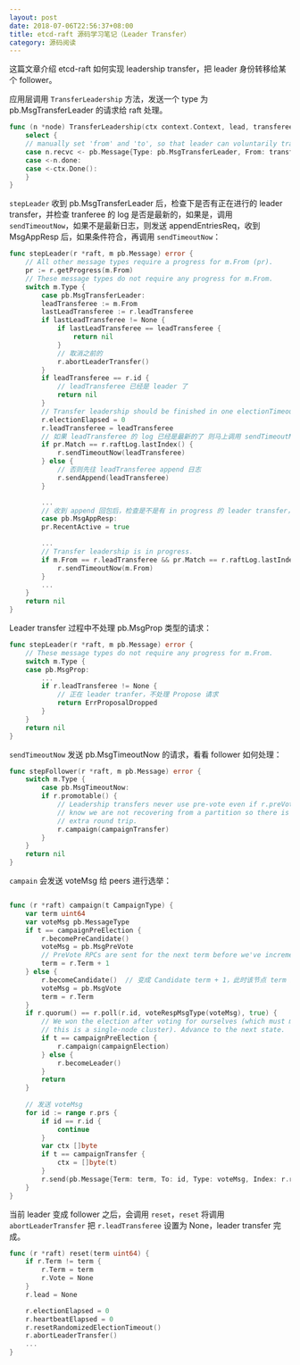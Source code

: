 ```yaml
---
layout: post
date: 2018-07-06T22:56:37+08:00
title: etcd-raft 源码学习笔记（Leader Transfer）
category: 源码阅读
---
```


这篇文章介绍 etcd-raft 如何实现 leadership transfer，把 leader 身份转移给某个 follower。

应用层调用 ```TransferLeadership``` 方法，发送一个 type 为 pb.MsgTransferLeader 的请求给 raft 处理。

```go
func (n *node) TransferLeadership(ctx context.Context, lead, transferee uint64) {
	select {
	// manually set 'from' and 'to', so that leader can voluntarily transfers its leadership
	case n.recvc <- pb.Message{Type: pb.MsgTransferLeader, From: transferee, To: lead}:
	case <-n.done:
	case <-ctx.Done():
	}
}
```

```stepLeader``` 收到 pb.MsgTransferLeader 后，检查下是否有正在进行的 leader transfer，并检查 tranferee 的 log 是否是最新的，如果是，调用 ```sendTimeoutNow```，如果不是最新日志，则发送 appendEntriesReq，收到 MsgAppResp 后，如果条件符合，再调用 ```sendTimeoutNow```：

```go
func stepLeader(r *raft, m pb.Message) error {
	// All other message types require a progress for m.From (pr).
	pr := r.getProgress(m.From)
	// These message types do not require any progress for m.From.
	switch m.Type {
		case pb.MsgTransferLeader:
		leadTransferee := m.From
		lastLeadTransferee := r.leadTransferee
		if lastLeadTransferee != None {
			if lastLeadTransferee == leadTransferee {
				return nil
			}
			// 取消之前的
			r.abortLeaderTransfer()
		}
		if leadTransferee == r.id {
			// leadTransferee 已经是 leader 了
			return nil
		}
		// Transfer leadership should be finished in one electionTimeout, so reset r.electionElapsed.
		r.electionElapsed = 0
		r.leadTransferee = leadTransferee
		// 如果 leadTransferee 的 log 已经是最新的了 则马上调用 sendTimeoutNow，开始 transfer
		if pr.Match == r.raftLog.lastIndex() {
			r.sendTimeoutNow(leadTransferee)
		} else {
			// 否则先往 leadTransferee append 日志
			r.sendAppend(leadTransferee)
		}

		...
		// 收到 append 回包后，检查是不是有 in progress 的 leader transfer，并且 log 也是最新了的话，则调用 sendTimeoutNow
		case pb.MsgAppResp:
		pr.RecentActive = true

		...
		// Transfer leadership is in progress.
		if m.From == r.leadTransferee && pr.Match == r.raftLog.lastIndex() {
			r.sendTimeoutNow(m.From)
		}
		...
	}
	return nil
}
```

Leader transfer 过程中不处理 pb.MsgProp 类型的请求：

```go
func stepLeader(r *raft, m pb.Message) error {
	// These message types do not require any progress for m.From.
	switch m.Type {
	case pb.MsgProp:
		...
		if r.leadTransferee != None {
			// 正在 leader tranfer，不处理 Propose 请求
			return ErrProposalDropped
		}
	}
	return nil
}
```

```sendTimeoutNow``` 发送 pb.MsgTimeoutNow 的请求，看看 follower 如何处理：

```go
func stepFollower(r *raft, m pb.Message) error {
	switch m.Type {
		case pb.MsgTimeoutNow:
		if r.promotable() {
			// Leadership transfers never use pre-vote even if r.preVote is true; we
			// know we are not recovering from a partition so there is no need for the
			// extra round trip.
			r.campaign(campaignTransfer)
		}
	}
	return nil
}
```

```campain``` 会发送 voteMsg 给 peers 进行选举：

```go

func (r *raft) campaign(t CampaignType) {
	var term uint64
	var voteMsg pb.MessageType
	if t == campaignPreElection {
		r.becomePreCandidate()
		voteMsg = pb.MsgPreVote
		// PreVote RPCs are sent for the next term before we've incremented r.Term.
		term = r.Term + 1
	} else {
		r.becomeCandidate()  // 变成 Candidate term + 1，此时该节点 term 最大，所以该节点将成为新的 leader
		voteMsg = pb.MsgVote
		term = r.Term
	}
	if r.quorum() == r.poll(r.id, voteRespMsgType(voteMsg), true) {
		// We won the election after voting for ourselves (which must mean that
		// this is a single-node cluster). Advance to the next state.
		if t == campaignPreElection {
			r.campaign(campaignElection)
		} else {
			r.becomeLeader()
		}
		return
	}
	
	// 发送 voteMsg
	for id := range r.prs {
		if id == r.id {
			continue
		}
		var ctx []byte
		if t == campaignTransfer {
			ctx = []byte(t)
		}
		r.send(pb.Message{Term: term, To: id, Type: voteMsg, Index: r.raftLog.lastIndex(), LogTerm: r.raftLog.lastTerm(), Context: ctx})
	}
}
```

当前 leader 变成 follower 之后，会调用 ```reset```，```reset``` 将调用 ```abortLeaderTransfer``` 把 ```r.leadTransferee``` 设置为 None，leader transfer 完成。

```go
func (r *raft) reset(term uint64) {
	if r.Term != term {
		r.Term = term
		r.Vote = None
	}
	r.lead = None

	r.electionElapsed = 0
	r.heartbeatElapsed = 0
	r.resetRandomizedElectionTimeout()
	r.abortLeaderTransfer()
	...
}
```
